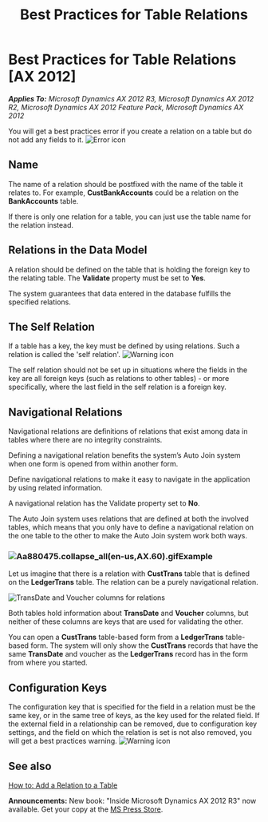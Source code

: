 ﻿---
title: Best Practices for Table Relations
TOCTitle: Table Relations
ms:assetid: e49138f5-5e29-42ea-9cb4-c0281a048381
ms:mtpsurl: https://msdn.microsoft.com/en-us/library/Aa880475(v=AX.60)
ms:contentKeyID: 35253191
ms.date: 05/18/2015
mtps_version: v=AX.60
---

# Best Practices for Table Relations [AX 2012]


_**Applies To:** Microsoft Dynamics AX 2012 R3, Microsoft Dynamics AX 2012 R2, Microsoft Dynamics AX 2012 Feature Pack, Microsoft Dynamics AX 2012_

You will get a best practices error if you create a relation on a table but do not add any fields to it. ![Error icon](images/Aa872655.ErrorIcon(AX.60).gif "Error icon")

## Name

The name of a relation should be postfixed with the name of the table it relates to. For example, **CustBankAccounts** could be a relation on the **BankAccounts** table.

If there is only one relation for a table, you can just use the table name for the relation instead.

## Relations in the Data Model

A relation should be defined on the table that is holding the foreign key to the relating table. The **Validate** property must be set to **Yes**.

The system guarantees that data entered in the database fulfills the specified relations.

## The Self Relation

If a table has a key, the key must be defined by using relations. Such a relation is called the 'self relation'. ![Warning icon](images/Aa658028.WarningIcon(en-us,AX.60).gif "Warning icon")

The self relation should not be set up in situations where the fields in the key are all foreign keys (such as relations to other tables) - or more specifically, where the last field in the self relation is a foreign key.

## Navigational Relations

Navigational relations are definitions of relations that exist among data in tables where there are no integrity constraints.

Defining a navigational relation benefits the system’s Auto Join system when one form is opened from within another form.

Define navigational relations to make it easy to navigate in the application by using related information.

A navigational relation has the Validate property set to **No**.

The Auto Join system uses relations that are defined at both the involved tables, which means that you only have to define a navigational relation on the one table to the other to make the Auto Join system work both ways.

### ![Aa880475.collapse\_all(en-us,AX.60).gif](images/Gg863931.collapse_all(en-us,AX.60).gif "Aa880475.collapse_all(en-us,AX.60).gif")Example

Let us imagine that there is a relation with **CustTrans** table that is defined on the **LedgerTrans** table. The relation can be a purely navigational relation.

![TransDate and Voucher columns for relations](images/Aa880475.CRDBREL2(en-us,AX.60).gif "TransDate and Voucher columns for relations")

Both tables hold information about **TransDate** and **Voucher** columns, but neither of these columns are keys that are used for validating the other.

You can open a **CustTrans** table-based form from a **LedgerTrans** table-based form. The system will only show the **CustTrans** records that have the same **TransDate** and voucher as the **LedgerTrans** record has in the form from where you started.

## Configuration Keys

The configuration key that is specified for the field in a relation must be the same key, or in the same tree of keys, as the key used for the related field. If the external field in a relationship can be removed, due to configuration key settings, and the field on which the relation is set is not also removed, you will get a best practices warning. ![Warning icon](images/Aa658028.WarningIcon(en-us,AX.60).gif "Warning icon")

## See also

[How to: Add a Relation to a Table](how-to-add-a-relation-to-a-table.md)

  
**Announcements:** New book: "Inside Microsoft Dynamics AX 2012 R3" now available. Get your copy at the [MS Press Store](https://www.microsoftpressstore.com/store/inside-microsoft-dynamics-ax-2012-r3-9780735685109).

